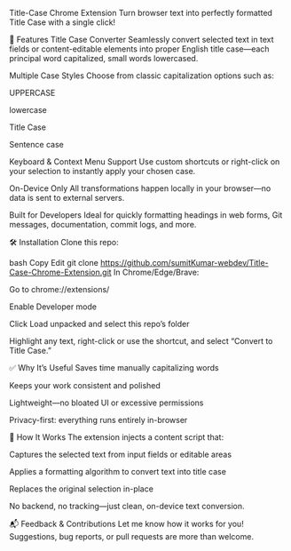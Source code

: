 Title-Case Chrome Extension
Turn browser text into perfectly formatted Title Case with a single click!

🚀 Features
Title Case Converter
Seamlessly convert selected text in text fields or content-editable elements into proper English title case—each principal word capitalized, small words lowercased.

Multiple Case Styles
Choose from classic capitalization options such as:

UPPERCASE

lowercase

Title Case

Sentence case

Keyboard & Context Menu Support
Use custom shortcuts or right-click on your selection to instantly apply your chosen case.

On-Device Only
All transformations happen locally in your browser—no data is sent to external servers.

Built for Developers
Ideal for quickly formatting headings in web forms, Git messages, documentation, commit logs, and more.

🛠️ Installation
Clone this repo:

bash
Copy
Edit
git clone https://github.com/sumitKumar-webdev/Title-Case-Chrome-Extension.git
In Chrome/Edge/Brave:

Go to chrome://extensions/

Enable Developer mode

Click Load unpacked and select this repo’s folder

Highlight any text, right-click or use the shortcut, and select “Convert to Title Case.”

✅ Why It’s Useful
Saves time manually capitalizing words

Keeps your work consistent and polished

Lightweight—no bloated UI or excessive permissions

Privacy-first: everything runs entirely in-browser

🧩 How It Works
The extension injects a content script that:

Captures the selected text from input fields or editable areas

Applies a formatting algorithm to convert text into title case

Replaces the original selection in-place

No backend, no tracking—just clean, on-device text conversion.

📬 Feedback & Contributions
Let me know how it works for you! Suggestions, bug reports, or pull requests are more than welcome.

